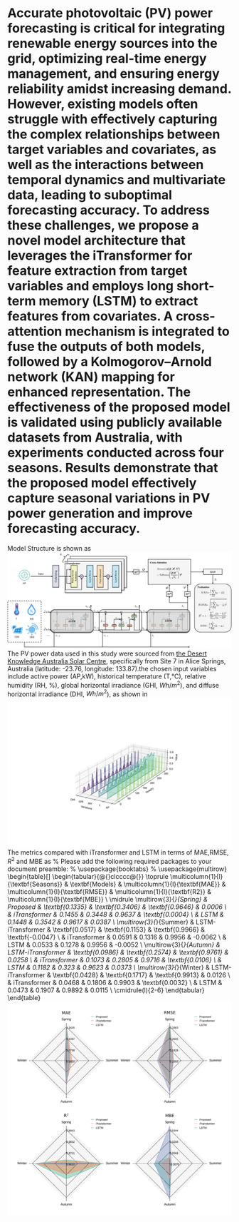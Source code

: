 # Accurate photovoltaic (PV) power forecasting is critical for integrating renewable energy sources into the grid, optimizing real-time energy management, and ensuring energy reliability amidst increasing demand. However, existing models often struggle with effectively capturing the complex relationships between target variables and covariates, as well as the interactions between temporal dynamics and multivariate data, leading to suboptimal forecasting accuracy. To address these challenges, we propose a novel model architecture that leverages the iTransformer for feature extraction from target variables and employs long short-term memory (LSTM) to extract features from covariates. A cross-attention mechanism is integrated to fuse the outputs of both models, followed by a Kolmogorov–Arnold network (KAN) mapping for enhanced representation. The effectiveness of the proposed model is validated using publicly available datasets from Australia, with experiments conducted across four seasons. Results demonstrate that the proposed model effectively capture seasonal variations in PV power generation and improve forecasting accuracy.
Model Structure is shown as  ![Model Structure](pic_/model_final.svg )
The PV power data used in this study were sourced from [the Desert Knowledge Australia Solar Centre](https://dkasolarcentre.com.au/), specifically from Site 7 in Alice Springs, Australia (latitude: -23.76, longitude: 133.87).the chosen input variables include active power (AP,kW), historical temperature (T,℃), relative humidity (RH, %), global horizontal irradiance (GHI, $Wh/m^2$), and diffuse horizontal irradiance (DHI, $Wh/m^2$), as shown in ![data distribution](pic_/data_distribution.svg)The metrics compared with iTransformer and LSTM in terms of MAE,RMSE, $R^2$ and MBE as
% Please add the following required packages to your document preamble:
% \usepackage{booktabs}
% \usepackage{multirow}
\begin{table}[]
\begin{tabular}{@{}clcccc@{}}
\toprule
\multicolumn{1}{l}{\textbf{Seasons}} & \textbf{Models}   & \multicolumn{1}{l}{\textbf{MAE}} & \multicolumn{1}{l}{\textbf{RMSE}} & \multicolumn{1}{l}{\textbf{R2}} & \multicolumn{1}{l}{\textbf{MBE}} \\ \midrule
\multirow{3}{*}{Spring}              & Proposed          & \textbf{0.1335}                  & \textbf{0.3406}                   & \textbf{0.9646}                 & 0.0006                           \\
                                     & iTransformer      & 0.1455                           & 0.3448                            & 0.9637                          & \textbf{0.0004}                  \\
                                     & LSTM              & 0.1448                           & 0.3542                            & 0.9617                          & 0.0387                           \\
\multirow{3}{*}{Summer}              & LSTM-iTransformer & \textbf{0.0517}                  & \textbf{0.1153}                   & \textbf{0.9966}                 & \textbf{-0.0047}                 \\
                                     & iTransformer      & 0.0591                           & 0.1316                            & 0.9956                          & -0.0062                          \\
                                     & LSTM              & 0.0533                           & 0.1278                            & 0.9956                          & -0.0052                          \\
\multirow{3}{*}{Autumn}              & LSTM-iTransformer & \textbf{0.0986}                  & \textbf{0.2574}                   & \textbf{0.9761}                 & 0.0258                           \\
                                     & iTransformer      & 0.1073                           & 0.2805                            & 0.9716                          & \textbf{0.0106}                  \\
                                     & LSTM              & 0.1182                           & 0.323                             & 0.9623                          & 0.0373                           \\
\multirow{3}{*}{Winter}              & LSTM-iTransformer & \textbf{0.0428}                  & \textbf{0.1717}                   & \textbf{0.9913}                 & 0.0126                           \\
                                     & iTransformer      & 0.0468                           & 0.1806                            & 0.9903                          & \textbf{0.0032}                  \\
                                     & LSTM              & 0.0473                           & 0.1907                            & 0.9892                          & 0.0115                           \\ \cmidrule(l){2-6} 
\end{tabular}
\end{table}
![metrics_radar](pic_/radar.svg)
